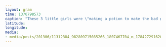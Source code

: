```yaml
---
layout: gram
time: 1370798573
caption: "These 3 little girls were \"making a potion to make the bad guy dead,\" a death potion, so to speak."
latitude: 
longitude: 
media:
- media/posts/201306/11312384_982809715085266_1807467704_n_17842729162000351.jpg
---
```

